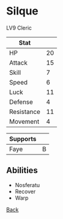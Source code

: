 # Silque

LV9 Cleric

| Stat       | <!-- --> |
| ---------- | -------- |
| HP         | 20       |
| Attack     | 15       |
| Skill      | 7        |
| Speed      | 6        |
| Luck       | 11       |
| Defense    | 4        |
| Resistance | 11       |
| Movement   | 4        |

| Supports | <!-- --> |
| -------- | -------- |
| Faye     | B        |

## Abilities

- Nosferatu
- Recover
- Warp

[Back](../README.md)
